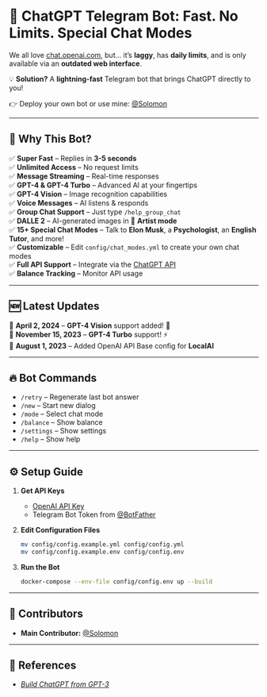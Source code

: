 # 🚀 **ChatGPT Telegram Bot: Fast. No Limits. Special Chat Modes**

We all love [chat.openai.com](https://chat.openai.com), but… it’s **laggy**, has **daily limits**, and is only available via an **outdated web interface**.

💡 **Solution?** A **lightning-fast** Telegram bot that brings ChatGPT directly to you!

👉 Deploy your own bot or use mine: [@Solomon](https://t.me/Solomon)

---

## 🌟 **Why This Bot?**
✅ **Super Fast** – Replies in **3-5 seconds**  
✅ **Unlimited Access** – No request limits  
✅ **Message Streaming** – Real-time responses  
✅ **GPT-4 & GPT-4 Turbo** – Advanced AI at your fingertips  
✅ **GPT-4 Vision** – Image recognition capabilities  
✅ **Voice Messages** – AI listens & responds  
✅ **Group Chat Support** – Just type `/help_group_chat`  
✅ **DALLE 2** – AI-generated images in 🎨 **Artist mode**  
✅ **15+ Special Chat Modes** – Talk to **Elon Musk**, a **Psychologist**, an **English Tutor**, and more!  
✅ **Customizable** – Edit `config/chat_modes.yml` to create your own chat modes  
✅ **Full API Support** – Integrate via the [ChatGPT API](https://platform.openai.com/docs/guides/chat/introduction)  
✅ **Balance Tracking** – Monitor API usage  

---

## 🆕 **Latest Updates**
📅 **April 2, 2024** – **GPT-4 Vision** support added! 👀  
📅 **November 15, 2023** – **GPT-4 Turbo** support! ⚡  
📅 **August 1, 2023** – Added OpenAI API Base config for **LocalAI**  

---

## 🔥 **Bot Commands**
- `/retry` – Regenerate last bot answer
- `/new` – Start new dialog
- `/mode` – Select chat mode
- `/balance` – Show balance
- `/settings` – Show settings
- `/help` – Show help

---

## ⚙️ **Setup Guide**
1. **Get API Keys**  
   - [OpenAI API Key](https://openai.com/api/)
   - Telegram Bot Token from [@BotFather](https://t.me/BotFather)

2. **Edit Configuration Files**  
   ```bash
   mv config/config.example.yml config/config.yml
   mv config/config.example.env config/config.env
   ```

3. **Run the Bot**  
   ```bash
   docker-compose --env-file config/config.env up --build
   ```

---

## 👥 **Contributors**
- **Main Contributor:** [@Solomon](https://t.me/Solomon)

---

## 🔗 **References**
- [*Build ChatGPT from GPT-3*](https://learnprompting.org/docs/applied_prompting/build_chatgpt)

